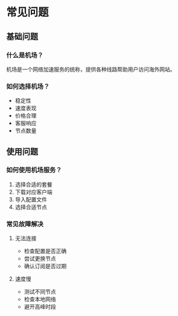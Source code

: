 # 常见问题

## 基础问题
### 什么是机场？
机场是一个网络加速服务的统称，提供各种线路帮助用户访问海外网站。

### 如何选择机场？
- 稳定性
- 速度表现
- 价格合理
- 客服响应
- 节点数量

## 使用问题
### 如何使用机场服务？
1. 选择合适的套餐
2. 下载对应客户端
3. 导入配置文件
4. 选择合适节点

### 常见故障解决
1. 无法连接
   - 检查配置是否正确
   - 尝试更换节点
   - 确认订阅是否过期

2. 速度慢
   - 测试不同节点
   - 检查本地网络
   - 避开高峰时段 